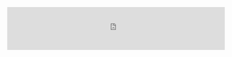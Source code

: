 <div style="margin:auto;overflow:hidden" class="framed-content framed-r-api-ref">
<iframe src="https://www.rdocumentation.org/packages/OpenML/versions/1.7"
        class="framed-github framed-r-api" height="100vh" width="100%" frameborder="0" id="r_api_frame"
        allowfullscreen sandbox="allow-scripts allow-same-origin">
  <p> <a href="https://www.rdocumentation.org/packages/OpenML/versions/1.7">
    Fallback link for browsers that don't support iframes
  </a> </p>
</iframe>
</div>
